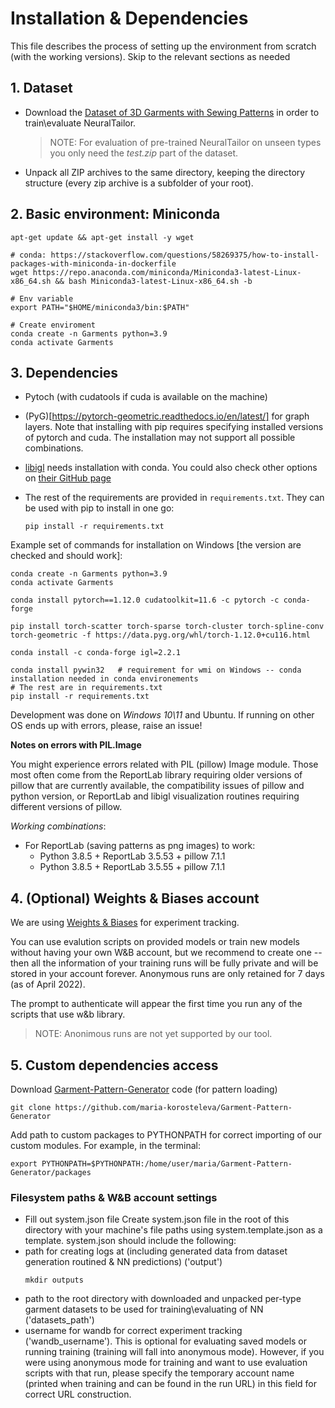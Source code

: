 # Installation & Dependencies

This file describes the process of setting up the environment from scratch (with the working versions). Skip to the relevant sections as needed

## 1. Dataset

* Download the [Dataset of 3D Garments with Sewing Patterns](https://zenodo.org/record/5267549#.Yk__mMgzaUk) in order to train\evaluate NeuralTailor.
    > NOTE: For evaluation of pre-trained NeuralTailor on unseen types you only need the _test.zip_ part of the dataset. 

* Unpack all ZIP archives to the same directory, keeping the directory structure (every zip archive is a subfolder of your root). 

## 2. Basic environment: Miniconda
```
apt-get update && apt-get install -y wget

# conda: https://stackoverflow.com/questions/58269375/how-to-install-packages-with-miniconda-in-dockerfile
wget https://repo.anaconda.com/miniconda/Miniconda3-latest-Linux-x86_64.sh && bash Miniconda3-latest-Linux-x86_64.sh -b

# Env variable 
export PATH="$HOME/miniconda3/bin:$PATH"

# Create enviroment
conda create -n Garments python=3.9
conda activate Garments
```

## 3. Dependencies

* Pytoch (with cudatools if cuda is available on the machine)

* (PyG)[https://pytorch-geometric.readthedocs.io/en/latest/] for graph layers. Note that installing with pip requires specifying installed versions of pytorch and cuda. The installation may not support all possible combinations.

* [libigl](https://github.com/libigl/libigl-python-bindings) needs installation with conda. You could also check other options on [their GitHub page](https://github.com/libigl/libigl-python-bindings)

* The rest of the requirements are provided in `requirements.txt`. They can be used with pip to install in one go: 
    ```
    pip install -r requirements.txt
    ```

Example set of commands for installation on Windows [the version are checked and should work]:

```
conda create -n Garments python=3.9
conda activate Garments

conda install pytorch==1.12.0 cudatoolkit=11.6 -c pytorch -c conda-forge

pip install torch-scatter torch-sparse torch-cluster torch-spline-conv torch-geometric -f https://data.pyg.org/whl/torch-1.12.0+cu116.html

conda install -c conda-forge igl=2.2.1

conda install pywin32   # requirement for wmi on Windows -- conda installation needed in conda environements
# The rest are in requirements.txt
pip install -r requirements.txt

```

Development was done on _Windows 10\11_ and Ubuntu. If running on other OS ends up with errors, please, raise an issue!

**Notes on errors with PIL.Image**

You might experience errors related with PIL (pillow) Image module. Those most often come from the ReportLab library requiring older versions of pillow that are currently available, the compatibility issues of pillow and python version, or ReportLab and libigl visualization routines requiring different versions of pillow. 

*Working combinations*:
* For ReportLab (saving patterns as png images) to work: 
    * Python 3.8.5 + ReportLab 3.5.53 + pillow 7.1.1
    * Python 3.8.5 + ReportLab 3.5.55 + pillow 7.1.1

## 4. (Optional) Weights & Biases account

We are using [Weights & Biases](https://wandb.ai/) for experiment tracking. 

You can use evalution scripts on provided models or train new models without having your own W&B account, but we recommend to create one -- then all the information of your training runs will be fully private and will be stored in your account forever. Anonymous runs are only retained for 7 days (as of April 2022).

The prompt to authenticate will appear the first time you run any of the scripts that use w&b library.

> NOTE: Anonimous runs are not yet supported by our tool. 


## 5. Custom dependencies access

Download [Garment-Pattern-Generator](https://github.com/maria-korosteleva/Garment-Pattern-Generator) code (for pattern loading)

```
git clone https://github.com/maria-korosteleva/Garment-Pattern-Generator
```

Add path to custom packages to PYTHONPATH for correct importing of our custom modules. For example, in the terminal:
```
export PYTHONPATH=$PYTHONPATH:/home/user/maria/Garment-Pattern-Generator/packages
```

### Filesystem paths & W&B account settings
* Fill out system.json file
Create system.json file in the root of this directory with your machine's file paths using system.template.json as a template. 
system.json should include the following: 
* path for creating logs at (including generated data from dataset generation routined & NN predictions) ('output')
    ```
    mkdir outputs
    ```
* path to the root directory with downloaded and unpacked per-type garment datasets to be used for training\evaluating of NN ('datasets_path') 
* username for wandb for correct experiment tracking ('wandb_username'). This is optional for evaluating saved models or running training (training will fall into anonymous mode). However, if you were using anonymous mode for training and want to use evaluation scripts with that run, please specify the temporary account name (printed when training and can be found in the run URL) in this field for correct URL construction.


